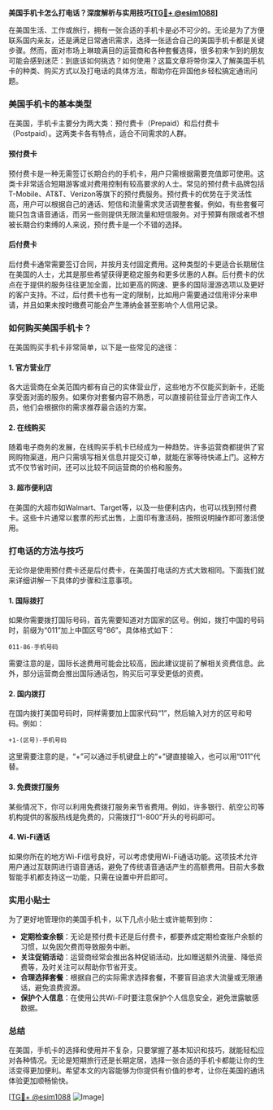 **美国手机卡怎么打电话？深度解析与实用技巧[[TG💪+ @esim1088](https://t.me/s/esim1088)]**

在美国生活、工作或旅行，拥有一张合适的手机卡是必不可少的。无论是为了方便联系国内亲友，还是满足日常通讯需求，选择一张适合自己的美国手机卡都是关键步骤。然而，面对市场上琳琅满目的运营商和各种套餐选择，很多初来乍到的朋友可能会感到迷茫：到底该如何挑选？如何使用？这篇文章将带你深入了解美国手机卡的种类、购买方式以及打电话的具体方法，帮助你在异国他乡轻松搞定通讯问题。

### 美国手机卡的基本类型

在美国，手机卡主要分为两大类：预付费卡（Prepaid）和后付费卡（Postpaid）。这两类卡各有特点，适合不同需求的人群。

#### 预付费卡
预付费卡是一种无需签订长期合约的手机卡，用户只需根据需要充值即可使用。这类卡非常适合短期游客或对费用控制有较高要求的人士。常见的预付费卡品牌包括T-Mobile、AT&T、Verizon等旗下的预付费服务。预付费卡的优势在于灵活性高，用户可以根据自己的通话、短信和流量需求灵活调整套餐。例如，有些套餐可能只包含语音通话，而另一些则提供无限流量和短信服务。对于预算有限或者不想被长期合约束缚的人来说，预付费卡是一个不错的选择。

#### 后付费卡
后付费卡通常需要签订合同，并按月支付固定费用。这种类型的卡更适合长期居住在美国的人士，尤其是那些希望获得更稳定服务和更多优惠的人群。后付费卡的优点在于提供的服务往往更加全面，比如更高的网速、更多的国际漫游选项以及更好的客户支持。不过，后付费卡也有一定的限制，比如用户需要通过信用评分来申请，并且如果未按时缴费可能会产生滞纳金甚至影响个人信用记录。

### 如何购买美国手机卡？

在美国购买手机卡非常简单，以下是一些常见的途径：

#### 1. 官方营业厅
各大运营商在全美范围内都有自己的实体营业厅，这些地方不仅能买到新卡，还能享受面对面的服务。如果你对套餐内容不熟悉，可以直接前往营业厅咨询工作人员，他们会根据你的需求推荐最合适的方案。

#### 2. 在线购买
随着电子商务的发展，在线购买手机卡已经成为一种趋势。许多运营商都提供了官网购物渠道，用户只需填写相关信息并提交订单，就能在家等待快递上门。这种方式不仅节省时间，还可以比较不同运营商的价格和服务。

#### 3. 超市便利店
在美国的大超市如Walmart、Target等，以及一些便利店内，也可以找到预付费卡。这些卡片通常以套票的形式出售，上面印有激活码，按照说明操作即可激活使用。

### 打电话的方法与技巧

无论你是使用预付费卡还是后付费卡，在美国打电话的方式大致相同。下面我们就来详细讲解一下具体的步骤和注意事项。

#### 1. 国际拨打
如果你需要拨打国际号码，首先需要知道对方国家的区号。例如，拨打中国的号码时，前缀为“011”加上中国区号“86”。具体格式如下：
```
011-86-手机号码
```
需要注意的是，国际长途费用可能会比较高，因此建议提前了解相关资费信息。此外，部分运营商会推出国际通话包，购买后可享受更低的资费。

#### 2. 国内拨打
在国内拨打美国号码时，同样需要加上国家代码“1”，然后输入对方的区号和号码。例如：
```
+1-(区号)-手机号码
```
这里需要注意的是，“+”可以通过手机键盘上的“+”键直接输入，也可以用“011”代替。

#### 3. 免费拨打服务
某些情况下，你可以利用免费拨打服务来节省费用。例如，许多银行、航空公司等机构提供的客服热线是免费的，只需拨打“1-800”开头的号码即可。

#### 4. Wi-Fi通话
如果你所在的地方Wi-Fi信号良好，可以考虑使用Wi-Fi通话功能。这项技术允许用户通过互联网进行语音通话，避免了传统语音通话产生的高额费用。目前大多数智能手机都支持这一功能，只需在设置中开启即可。

### 实用小贴士

为了更好地管理你的美国手机卡，以下几点小贴士或许能帮到你：

- **定期检查余额**：无论是预付费卡还是后付费卡，都要养成定期检查账户余额的习惯，以免因欠费而导致服务中断。
- **关注促销活动**：运营商经常会推出各种促销活动，比如赠送额外流量、降低资费等，及时关注可以帮助你节省开支。
- **合理选择套餐**：根据自己的实际需求选择套餐，不要盲目追求大流量或无限通话，避免浪费资源。
- **保护个人信息**：在使用公共Wi-Fi时要注意保护个人信息安全，避免泄露敏感数据。

### 总结

在美国，手机卡的选择和使用并不复杂，只要掌握了基本知识和技巧，就能轻松应对各种情况。无论是短期旅行还是长期定居，选择一张合适的手机卡都能让你的生活变得更加便利。希望本文的内容能够为你提供有价值的参考，让你在美国的通讯体验更加顺畅愉快。

[[TG💪+ @esim1088](https://t.me/s/esim1088) ![Image](https://i.postimg.cc/4NQfJmqS/Snipaste-2025-05-13-00-14-12.png)]